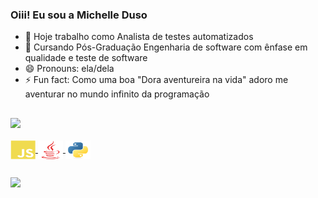 ### Oiii! Eu sou a Michelle Duso



- 🔭 Hoje trabalho como Analista de testes automatizados
- 🌱 Cursando Pós-Graduação Engenharia de software com ênfase em qualidade e teste de software
- 😄 Pronouns: ela/dela
- ⚡ Fun fact: Como uma boa "Dora aventureira na vida" adoro me aventurar no mundo infinito da programação

##

<div>
  <a href="https://beacons.ai/michelleduso">
    <img height="180cm" src="https://github-readme-stats.vercel.app/api?username=michelleduso&show_icons=true&theme=dark#gh-dark-mode-only"/>
</div>

<div style="display: inline_block"><br>
  <img align="center" alt="Mi-Js" height="30" width="40" src="https://raw.githubusercontent.com/devicons/devicon/master/icons/javascript/javascript-plain.svg">
  <img align="center" alt="Mi-Java" height="30" width="40" src="https://raw.githubusercontent.com/devicons/devicon/master/icons/java/java-plain.svg">
  <img align="center" alt="Mi-Python" height="30" width="40" src="https://raw.githubusercontent.com/devicons/devicon/master/icons/python/python-original.svg">
</div>

##

<div>
  <a href="https://www.linkedin.com/in/michelle-duso-096173107" target="_blank"><img src="https://img.shields.io/badge/-LinkedIn-%230077B5?style=for-the-badge&logo=linkedin&logoColor=white" target="_blank"></a> 
</div>
